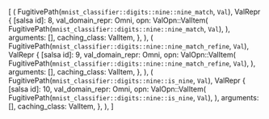 [
    (
        FugitivePath(`mnist_classifier::digits::nine::nine_match`, `Val`),
        ValRepr {
            [salsa id]: 8,
            val_domain_repr: Omni,
            opn: ValOpn::ValItem(
                FugitivePath(`mnist_classifier::digits::nine::nine_match`, `Val`),
            ),
            arguments: [],
            caching_class: ValItem,
        },
    ),
    (
        FugitivePath(`mnist_classifier::digits::nine::nine_match_refine`, `Val`),
        ValRepr {
            [salsa id]: 9,
            val_domain_repr: Omni,
            opn: ValOpn::ValItem(
                FugitivePath(`mnist_classifier::digits::nine::nine_match_refine`, `Val`),
            ),
            arguments: [],
            caching_class: ValItem,
        },
    ),
    (
        FugitivePath(`mnist_classifier::digits::nine::is_nine`, `Val`),
        ValRepr {
            [salsa id]: 10,
            val_domain_repr: Omni,
            opn: ValOpn::ValItem(
                FugitivePath(`mnist_classifier::digits::nine::is_nine`, `Val`),
            ),
            arguments: [],
            caching_class: ValItem,
        },
    ),
]